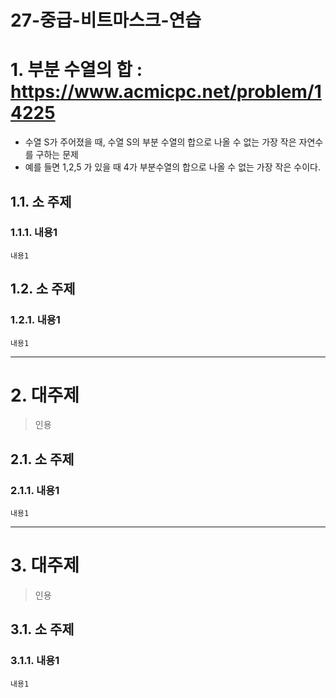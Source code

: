 27-중급-비트마스크-연습
=======================
# 1. 부분 수열의 합 : https://www.acmicpc.net/problem/14225
* 수열 S가 주어졌을 때, 수열 S의 부분 수열의 합으로 나올 수 없는 가장 작은 자연수를 구하는 문제
* 예를 들면 1,2,5 가 있을 때 4가 부분수열의 합으로 나올 수 없는 가장 작은 수이다.



## 1.1. 소 주제
### 1.1.1. 내용1
```
내용1
```
## 1.2. 소 주제
### 1.2.1. 내용1
```
내용1
```

***
# 2. 대주제
> 인용
## 2.1. 소 주제
### 2.1.1. 내용1
```
내용1
```   

***
# 3. 대주제
> 인용
## 3.1. 소 주제
### 3.1.1. 내용1
```
내용1
```
